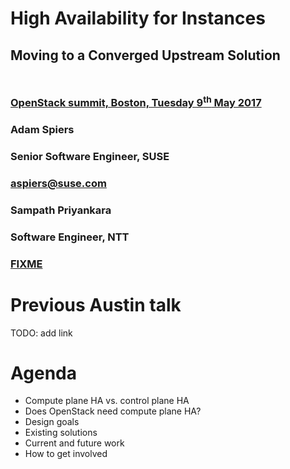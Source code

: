 <!-- .slide: data-state="cover" id="cover-page" data-menu-title="Compute node HA" data-timing="20" -->
<div class="title">
    <h1>High Availability for Instances</h1>
    <h2 style="margin-bottom: 50px;">Moving to a Converged Upstream Solution</h2>
    <h3>
        <a href="https://www.openstack.org/summit/boston-2017/summit-schedule/events/17971">
            OpenStack summit, Boston, Tuesday 9<sup>th</sup> May 2017
      </a>
    </h3>
</div>

<div class="row presenters">
    <div class="presenter presenter-1">
        <h3 class="name">Adam Spiers</h3>
        <h3 class="job-title">Senior Software Engineer, SUSE</h3>
        <h3 class="email"><a href="mailto:aspiers@suse.com">aspiers@suse.com</a></h3>
    </div>
    <div class="presenter presenter-2">
        <h3 class="name">Sampath Priyankara</h3>
        <h3 class="job-title">Software Engineer, NTT</h3>
        <h3 class="email"><a href="mailto:FIXME">FIXME</a></h3>
    </div>
</div>


<!-- .slide: data-state="normal" id="agenda" data-timing="30" -->
# Previous Austin talk

TODO: add link


<!-- .slide: data-state="normal" id="agenda" data-timing="30" -->
# Agenda

*   Compute plane HA vs. control plane HA
*   Does OpenStack need compute plane HA?
*   Design goals
*   Existing solutions
*   Current and future work
*   How to get involved
